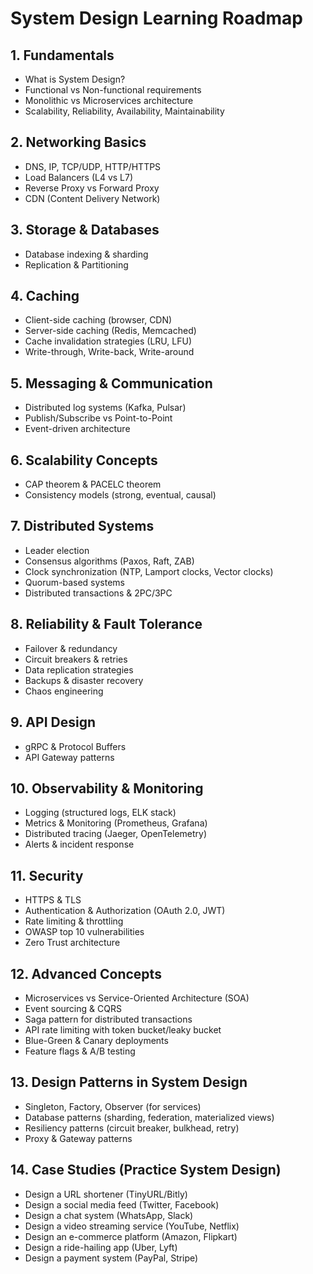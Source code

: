 # System Design Learning Roadmap

## 1. Fundamentals
- What is System Design?  
- Functional vs Non-functional requirements  
- Monolithic vs Microservices architecture
- Scalability, Reliability, Availability, Maintainability

## 2. Networking Basics
- DNS, IP, TCP/UDP, HTTP/HTTPS  
- Load Balancers (L4 vs L7)  
- Reverse Proxy vs Forward Proxy  
- CDN (Content Delivery Network)  

## 3. Storage & Databases
- Database indexing & sharding  
- Replication & Partitioning  

## 4. Caching
- Client-side caching (browser, CDN)  
- Server-side caching (Redis, Memcached)  
- Cache invalidation strategies (LRU, LFU)  
- Write-through, Write-back, Write-around  

## 5. Messaging & Communication
- Distributed log systems (Kafka, Pulsar)  
- Publish/Subscribe vs Point-to-Point  
- Event-driven architecture  

## 6. Scalability Concepts
- CAP theorem & PACELC theorem  
- Consistency models (strong, eventual, causal)  

## 7. Distributed Systems
- Leader election  
- Consensus algorithms (Paxos, Raft, ZAB)  
- Clock synchronization (NTP, Lamport clocks, Vector clocks)  
- Quorum-based systems  
- Distributed transactions & 2PC/3PC  

## 8. Reliability & Fault Tolerance
- Failover & redundancy  
- Circuit breakers & retries  
- Data replication strategies  
- Backups & disaster recovery  
- Chaos engineering  

## 9. API Design
- gRPC & Protocol Buffers  
- API Gateway patterns  

## 10. Observability & Monitoring
- Logging (structured logs, ELK stack)  
- Metrics & Monitoring (Prometheus, Grafana)  
- Distributed tracing (Jaeger, OpenTelemetry)  
- Alerts & incident response  

## 11. Security
- HTTPS & TLS  
- Authentication & Authorization (OAuth 2.0, JWT)  
- Rate limiting & throttling  
- OWASP top 10 vulnerabilities  
- Zero Trust architecture  

## 12. Advanced Concepts
- Microservices vs Service-Oriented Architecture (SOA)  
- Event sourcing & CQRS  
- Saga pattern for distributed transactions  
- API rate limiting with token bucket/leaky bucket  
- Blue-Green & Canary deployments  
- Feature flags & A/B testing  

## 13. Design Patterns in System Design
- Singleton, Factory, Observer (for services)  
- Database patterns (sharding, federation, materialized views)  
- Resiliency patterns (circuit breaker, bulkhead, retry)  
- Proxy & Gateway patterns  

## 14. Case Studies (Practice System Design)
- Design a URL shortener (TinyURL/Bitly)  
- Design a social media feed (Twitter, Facebook)  
- Design a chat system (WhatsApp, Slack)  
- Design a video streaming service (YouTube, Netflix)  
- Design an e-commerce platform (Amazon, Flipkart)  
- Design a ride-hailing app (Uber, Lyft)  
- Design a payment system (PayPal, Stripe)  
